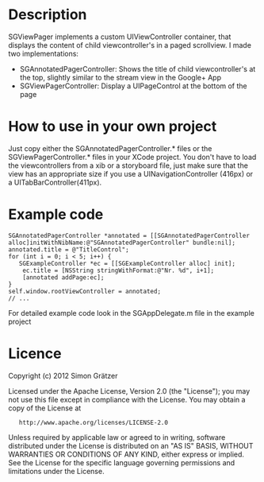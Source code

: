 # Description #
SGViewPager implements a custom UIViewController container, that displays the content of child viewcontroller's in a paged scrollview.
I made two implementations:
- SGAnnotatedPagerController: Shows the title of child viewcontroller's at the top, slightly similar to the stream view in the Google+ App
- SGViewPagerController: Display a UIPageControl at the bottom of the page

# How to use in your own project #
Just copy either the SGAnnotatedPagerController.* files or the SGViewPagerController.* files in your XCode project.
You don't have to load the viewcontrollers from a xib or a storyboard file, just make sure that the view
has an appropriate size if you use a UINavigationController (416px) or a UITabBarController(411px).

# Example code #
	SGAnnotatedPagerController *annotated = [[SGAnnotatedPagerController alloc]initWithNibName:@"SGAnnotatedPagerController" bundle:nil];
	annotated.title = @"TitleControl";
	for (int i = 0; i < 5; i++) {
 	   SGExampleController *ec = [[SGExampleController alloc] init];
	    ec.title = [NSString stringWithFormat:@"Nr. %d", i+1];
	    [annotated addPage:ec];
	}
	self.window.rootViewController = annotated;
	// ...


For detailed example code look in the SGAppDelegate.m file in the example project

# Licence #
Copyright (c) 2012 Simon Grätzer

   Licensed under the Apache License, Version 2.0 (the "License");
   you may not use this file except in compliance with the License.
   You may obtain a copy of the License at

       http://www.apache.org/licenses/LICENSE-2.0

   Unless required by applicable law or agreed to in writing, software
   distributed under the License is distributed on an "AS IS" BASIS,
   WITHOUT WARRANTIES OR CONDITIONS OF ANY KIND, either express or implied.
   See the License for the specific language governing permissions and
   limitations under the License.